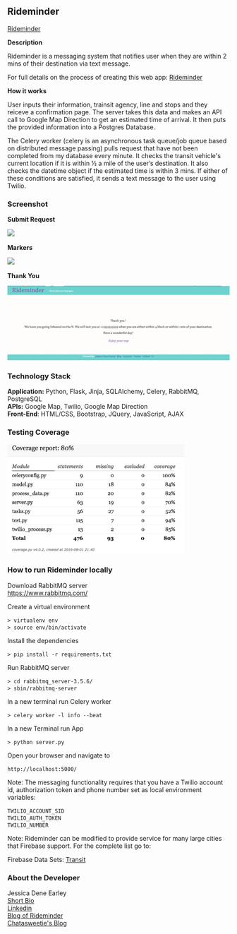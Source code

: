 Rideminder
--------
[Rideminder](http://rideminder.herokuapp.com)

**Description**

Rideminder is a messaging system that notifies user when they are within 2 mins of their destination via text message. 

For full details on the process of creating this web app: [Rideminder](https://chatasweetie.wordpress.com/category/rideminder/)    

**How it works**

User inputs their information, trainsit agency, line and stops and they reiceve a confirmation page. The server takes this data and makes an API call to Google Map Direction to get an estimated time of arrival. It then puts the provided information into a Postgres Database.

The Celery worker (celery is an asynchronous task queue/job queue based on distributed message passing) pulls request that have not been completed from my database every minute. It checks the transit vehicle's current location if it is within ½ a mile of the user’s destination. It also checks the datetime object if the estimated time is within 3 mins. If either of these conditions are satisfied, it sends a text message to the user using Twilio.  



### Screenshot

**Submit Request**

<img src="static/img/Ridminder.jpg">

**Markers**

<img src="static/img/rideminder_markers.jpg" height="300">

**Thank You**

<img src="static/img/thank-you.jpg" >


### Technology Stack

**Application:** Python, Flask, Jinja, SQLAlchemy, Celery, RabbitMQ, PostgreSQL    
**APIs:** Google Map, Twilio, Google Map Direction  
**Front-End**: HTML/CSS, Bootstrap, JQuery, JavaScript, AJAX    


### Testing Coverage

<img src="static/img/test.png" height="250">


### How to run Rideminder locally

Download RabbitMQ server    
https://www.rabbitmq.com/


Create a virtual environment 

```
> virtualenv env
> source env/bin/activate
```

Install the dependencies

```
> pip install -r requirements.txt
```

Run RabbitMQ server

```
> cd rabbitmq_server-3.5.6/
> sbin/rabbitmq-server 
```

In a new terminal run Celery worker
```
> celery worker -l info --beat
```

In a new Terminal run App
```
> python server.py
```


Open your browser and navigate to 

```
http://localhost:5000/
```

Note: The messaging functionality requires that you have a Twilio account id, authorization token and phone number set as local environment variables:

```
TWILIO_ACCOUNT_SID
TWILIO_AUTH_TOKEN
TWILIO_NUMBER
```

Note: Rideminder can be modified to provide service for many large cities that Firebase support. For the complete list go to:

Firebase Data Sets: [Transit](https://publicdata-transit.firebaseio.com/)


### About the Developer    
Jessica Dene Earley    
[Short Bio](https://chatasweetie.wordpress.com/about-me/)   
[Linkedin](https://www.linkedin.com/in/jessicaearley)    
[Blog of Rideminder](https://chatasweetie.wordpress.com/category/rideminder/)     
[Chatasweetie's Blog](https://chatasweetie.wordpress.com/)    
